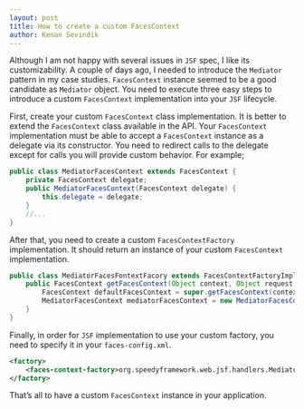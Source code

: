 ```yaml
---
layout: post
title: How to create a custom FacesContext
author: Kenan Sevindik
---
```

Although I am not happy with several issues in `JSF` spec, I like its customizability. A couple of days ago, I needed to 
introduce the `Mediator` pattern in my case studies. `FacesContext` instance seemed to be a good candidate as `Mediator` 
object. You need to execute three easy steps to introduce a custom `FacesContext` implementation into your `JSF` lifecycle.

First, create your custom `FacesContext` class implementation. It is better to extend the `FacesContext` class available 
in the API. Your `FacesContext` implementation must be able to accept a `FacesContext` instance as a delegate via its 
constructor. You need to redirect calls to the delegate except for calls you will provide custom behavior. For example;

```java
public class MediatorFacesContext extends FacesContext { 
    private FacesContext delegate; 
    public MediatorFacesContext(FacesContext delegate) { 
        this.delegate = delegate; 
    } 
    //... 
}
```

After that, you need to create a custom `FacesContextFactory` implementation. It should return an instance of your custom 
`FacesContext` implementation.

```java
public class MediatorFacesFontextFacory extends FacesContextFactoryImpl { 
    public FacesContext getFacesContext(Object context, Object request, Object response, Lifecycle lifecycle) throws FacesException { 
        FacesContext defaultFacesContext = super.getFacesContext(context, request, response, lifecycle);
        MediatorFacesContext mediatorFacesContext = new MediatorFacesContext(defaultFacesContext); return mediatorFacesContext; 
    } 
}
```

Finally, in order for `JSF` implementation to use your custom factory, you need to specify it in your `faces-config.xml`.

```xml
<factory> 
    <faces-context-factory>org.speedyframework.web.jsf.handlers.MediatorFacesFontextFacory</faces-context-factory> 
</factory>
```

That’s all to have a custom `FacesContext` instance in your application.
